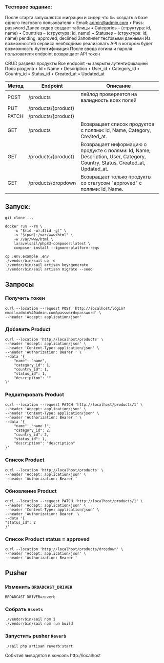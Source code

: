 ### Тестовое задание:
После старта запускаются миграции и сидер что бы создать в базе одного тестового пользователя
• Email: admin@admin.com
• Pass: password
Далее сидер создает таблицы
• Categories – (структура: id, name)
• Countries – (структура: id, name)
• Statuses – (структура: id, name) pending, approved, declined
Заполняет тестовыми данными
Из возможностей сервиса необходимо реализовать API в котором будет возможность
Аутентификация
После ввода логина и пароля пользователя endpoint возвращает API токен

CRUD раздела продукты
Все endpoint -ы закрыты аутентификацией
Поля раздела
• Id
• Name
• Description
• User_id
• Category_id
• Country_id
• Status_id
• Created_at
• Updated_at

| Метод | Endpoint               | Описание                                                                                                                   |
|-------|------------------------|----------------------------------------------------------------------------------------------------------------------------|
| POST  | /products              | пейлод проверяется на валидность всех полей                                                                                |
| PUT   | /products/{product}    |                                                                                                                            |
| PATCH | /products/{product}    |                                                                                                                            |
| GET   | /products              | Возвращает список продуктов с полями: Id, Name, Category, Created_at.                                                      |
| GET   | /products/{product}    | Возвращает информацию о продукте с полями: Id, Name, Description, User, Category, Country, Status, Created_at, Updated_at. |
| GET   | /products/dropdown     | Возвращает только продукты со статусом "approved" с полями: Id, Name.                                                      |

## Запуск:
```git clone ...```
```
docker run --rm \
    -u "$(id -u):$(id -g)" \
    -v "$(pwd):/var/www/html" \
    -w /var/www/html \
    laravelsail/php83-composer:latest \
    composer install --ignore-platform-reqs
```
```
cp .env.example .env
./vendor/bin/sail up -d
./vendor/bin/sail artisan key:generate
./vendor/bin/sail artisan migrate --seed
```

## Запросы
### Получить токен
```
curl --location --request POST 'http://localhost/login?email=admin%40admin.com&password=password' \
--header 'Accept: application/json'
```
### Добавить Product
```
curl --location 'http://localhost/products' \
--header 'Accept: application/json' \
--header 'Content-Type: application/json' \
--header 'Authorization: Bearer ' \
--data '{
    "name": "name",
    "category_id": 1,
    "country_id": 1,
    "status_id": 1,
    "description": ""
}'
```
### Редактировать Product
```
curl --location --request PATCH 'http://localhost/products/1' \
--header 'Accept: application/json' \
--header 'Content-Type: application/json' \
--header 'Authorization: Bearer ' \
--data '{
    "name": "name 1",
    "category_id": 2,
    "country_id": 2,
    "status_id": 1,
    "description": "description"
}'
```
### Список Product
```
curl --location 'http://localhost/products' \
--header 'Accept: application/json' \
--header 'Authorization: Bearer '
```
### Обновление Product
```
curl --location --request PATCH 'http://localhost/products/1' \
--header 'Accept: application/json' \
--header 'Content-Type: application/json' \
--header 'Authorization: Bearer  \
--data '{
"status_id": 2
}'
```
### Список Product status = approved
```
curl --location 'http://localhost/products/dropdown' \
--header 'Accept: application/json' \
--header 'Authorization: Bearer '
```
## Pusher
### Изменить `BROADCAST_DRIVER`
```
BROADCAST_DRIVER=reverb
```
### Собрать `Assets`
```
./vendor/bin/sail npm i
./vendor/bin/sail npm run build
```
### Запустить pusher `Reverb`
```
./sail php artisan reverb:start
```
События выводятся в консоль http://localhost


